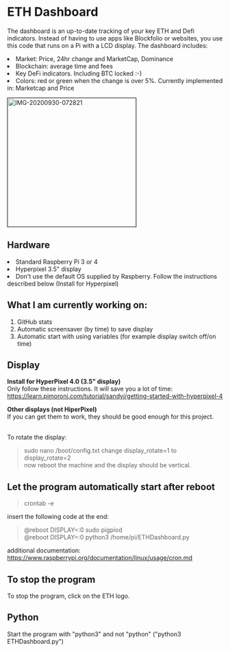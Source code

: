 # ETH Dashboard
The dashboard is an up-to-date tracking of your key ETH and Defi indicators. Instead of having to use apps like Blockfolio or websites, you use this code that runs on a Pi with a LCD display. The dashboard includes:<br>
<li> Market: Price, 24hr change and MarketCap, Dominance
<li> Blockchain: average time and fees
<li> Key DeFi indicators. Including BTC locked :-)
<li> Colors: red or green when the change is over 5%. Currently implemented in: Marketcap and Price

<img src="https://i.ibb.co/nsZsrcG/IMG-20201005-125918.jpg" width="300" alt="IMG-20200930-072821" border="1"><br>

## Hardware
<li>Standard Raspberry Pi 3 or 4
<li>Hyperpixel 3.5" display 
<li>Don't use the default OS supplied by Raspberry. Follow the instructions described below (Install for Hyperpixel)

## What I am currently working on:
1. GitHub stats
2. Automatic screensaver (by time) to save display
3. Automatic start with using variables (for example display switch off/on time)

## Display
<b>Install for HyperPixel 4.0 (3.5" display)</b><br>
    Only follow these instructions. It will save you a lot of time:<br>
    https://learn.pimoroni.com/tutorial/sandyj/getting-started-with-hyperpixel-4<br>

<b>Other displays (not HiperPixel)</b><br>
If you can get them to work, they should be good enough for this project.<br><br>

To rotate the display: <br>
> sudo nano /boot/config.txt
change display_rotate=1 to display_rotate=2<br>
now reboot the machine and the display should be vertical.

## Let the program automatically start after reboot
> crontab -e

insert the following code at the end:<br>
> @reboot DISPLAY=:0 sudo pigpiod<br>
> @reboot DISPLAY=:0 python3 /home/pi/ETHDashboard.py

additional documentation: https://www.raspberrypi.org/documentation/linux/usage/cron.md

## To stop the program
To stop the program, click on the ETH logo. 

## Python
Start the program with "python3" and not "python"  ("python3 ETHDashboard.py")

